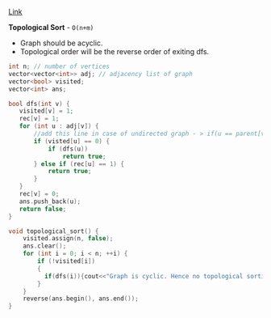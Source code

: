 [Link]()

**Topological Sort** - `O(n+m)`
* Graph should be acyclic. 
* Topological order will be the reverse order of exiting dfs.

```c++
int n; // number of vertices
vector<vector<int>> adj; // adjacency list of graph
vector<bool> visited;
vector<int> ans;

bool dfs(int v) {
   visited[v] = 1;
   rec[v] = 1;
   for (int u : adj[v]) {
       //add this line in case of undirected graph - > if(u == parent[v]) continue;
       if (visted[u] == 0) {
           if (dfs(u))
               return true;
       } else if (rec[u] == 1) {
           return true;
       }
   }
   rec[v] = 0;
   ans.push_back(u);
   return false;
}

void topological_sort() {
    visited.assign(n, false);
    ans.clear();
    for (int i = 0; i < n; ++i) {
        if (!visited[i])
        {
          if(dfs(i)){cout<<"Graph is cyclic. Hence no topological sorting\n";return;}
        }
    }
    reverse(ans.begin(), ans.end());
}
```

